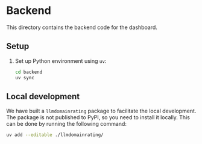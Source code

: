 # Backend

This directory contains the backend code for the dashboard.

## Setup

1. Set up Python environment using `uv`:
   ```bash
   cd backend
   uv sync
   ```

## Local development

We have built a `llmdomainrating` package to facilitate the local development.
The package is not published to PyPI, so you need to install it locally.
This can be done by running the following command:

```bash
uv add --editable ./llmdomainrating/
```